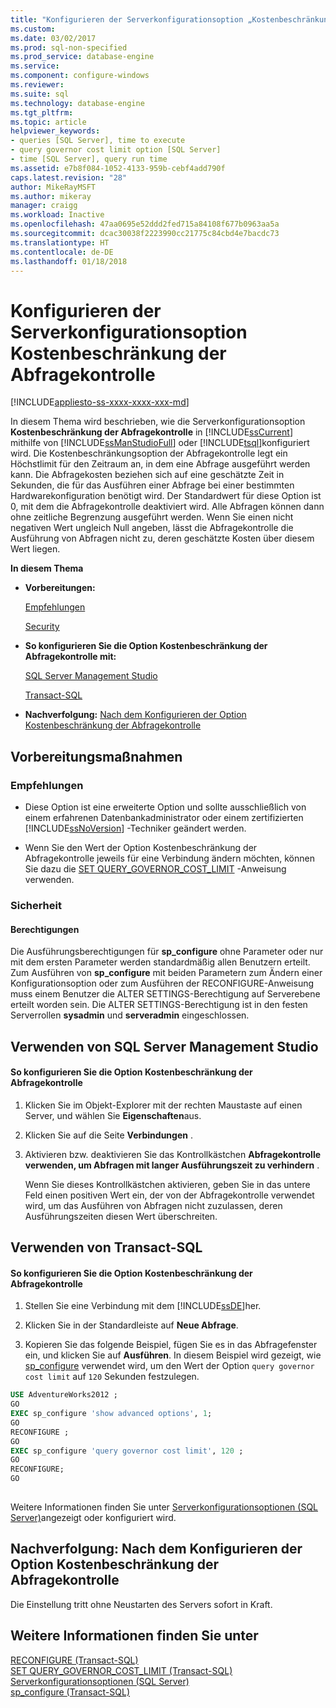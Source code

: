```yaml
---
title: "Konfigurieren der Serverkonfigurationsoption „Kostenbeschränkung der Abfragekontrolle“ | Microsoft-Dokumentation"
ms.custom: 
ms.date: 03/02/2017
ms.prod: sql-non-specified
ms.prod_service: database-engine
ms.service: 
ms.component: configure-windows
ms.reviewer: 
ms.suite: sql
ms.technology: database-engine
ms.tgt_pltfrm: 
ms.topic: article
helpviewer_keywords:
- queries [SQL Server], time to execute
- query governor cost limit option [SQL Server]
- time [SQL Server], query run time
ms.assetid: e7b8f084-1052-4133-959b-cebf4add790f
caps.latest.revision: "28"
author: MikeRayMSFT
ms.author: mikeray
manager: craigg
ms.workload: Inactive
ms.openlocfilehash: 47aa0695e52ddd2fed715a84108f677b0963aa5a
ms.sourcegitcommit: dcac30038f2223990cc21775c84cbd4e7bacdc73
ms.translationtype: HT
ms.contentlocale: de-DE
ms.lasthandoff: 01/18/2018
---
```

# <a name="configure-the-query-governor-cost-limit-server-configuration-option"></a>Konfigurieren der Serverkonfigurationsoption Kostenbeschränkung der Abfragekontrolle
[!INCLUDE[appliesto-ss-xxxx-xxxx-xxx-md](../../includes/appliesto-ss-xxxx-xxxx-xxx-md.md)]

  In diesem Thema wird beschrieben, wie die Serverkonfigurationsoption **Kostenbeschränkung der Abfragekontrolle** in [!INCLUDE[ssCurrent](../../includes/sscurrent-md.md)] mithilfe von [!INCLUDE[ssManStudioFull](../../includes/ssmanstudiofull-md.md)] oder [!INCLUDE[tsql](../../includes/tsql-md.md)]konfiguriert wird. Die Kostenbeschränkungsoption der Abfragekontrolle legt ein Höchstlimit für den Zeitraum an, in dem eine Abfrage ausgeführt werden kann. Die Abfragekosten beziehen sich auf eine geschätzte Zeit in Sekunden, die für das Ausführen einer Abfrage bei einer bestimmten Hardwarekonfiguration benötigt wird. Der Standardwert für diese Option ist 0, mit dem die Abfragekontrolle deaktiviert wird. Alle Abfragen können dann ohne zeitliche Begrenzung ausgeführt werden. Wenn Sie einen nicht negativen Wert ungleich Null angeben, lässt die Abfragekontrolle die Ausführung von Abfragen nicht zu, deren geschätzte Kosten über diesem Wert liegen.  
  
 **In diesem Thema**  
  
-   **Vorbereitungen:**  
  
     [Empfehlungen](#Recommendations)  
  
     [Security](#Security)  
  
-   **So konfigurieren Sie die Option Kostenbeschränkung der Abfragekontrolle mit:**  
  
     [SQL Server Management Studio](#SSMSProcedure)  
  
     [Transact-SQL](#TsqlProcedure)  
  
-   **Nachverfolgung:**  [Nach dem Konfigurieren der Option Kostenbeschränkung der Abfragekontrolle](#FollowUp)  
  
##  <a name="BeforeYouBegin"></a> Vorbereitungsmaßnahmen  
  
###  <a name="Recommendations"></a> Empfehlungen  
  
-   Diese Option ist eine erweiterte Option und sollte ausschließlich von einem erfahrenen Datenbankadministrator oder einem zertifizierten [!INCLUDE[ssNoVersion](../../includes/ssnoversion-md.md)] -Techniker geändert werden.  
  
-   Wenn Sie den Wert der Option Kostenbeschränkung der Abfragekontrolle jeweils für eine Verbindung ändern möchten, können Sie dazu die [SET QUERY_GOVERNOR_COST_LIMIT](../../t-sql/statements/set-query-governor-cost-limit-transact-sql.md) -Anweisung verwenden.  
  
###  <a name="Security"></a> Sicherheit  
  
####  <a name="Permissions"></a> Berechtigungen  
 Die Ausführungsberechtigungen für **sp_configure** ohne Parameter oder nur mit dem ersten Parameter werden standardmäßig allen Benutzern erteilt. Zum Ausführen von **sp_configure** mit beiden Parametern zum Ändern einer Konfigurationsoption oder zum Ausführen der RECONFIGURE-Anweisung muss einem Benutzer die ALTER SETTINGS-Berechtigung auf Serverebene erteilt worden sein. Die ALTER SETTINGS-Berechtigung ist in den festen Serverrollen **sysadmin** und **serveradmin** eingeschlossen.  
  
##  <a name="SSMSProcedure"></a> Verwenden von SQL Server Management Studio  
  
#### <a name="to-configure-the-query-governor-cost-limit-option"></a>So konfigurieren Sie die Option Kostenbeschränkung der Abfragekontrolle  
  
1.  Klicken Sie im Objekt-Explorer mit der rechten Maustaste auf einen Server, und wählen Sie **Eigenschaften**aus.  
  
2.  Klicken Sie auf die Seite **Verbindungen** .  
  
3.  Aktivieren bzw. deaktivieren Sie das Kontrollkästchen **Abfragekontrolle verwenden, um Abfragen mit langer Ausführungszeit zu verhindern** .  
  
     Wenn Sie dieses Kontrollkästchen aktivieren, geben Sie in das untere Feld einen positiven Wert ein, der von der Abfragekontrolle verwendet wird, um das Ausführen von Abfragen nicht zuzulassen, deren Ausführungszeiten diesen Wert überschreiten.  
  
##  <a name="TsqlProcedure"></a> Verwenden von Transact-SQL  
  
#### <a name="to-configure-the-query-governor-cost-limit-option"></a>So konfigurieren Sie die Option Kostenbeschränkung der Abfragekontrolle  
  
1.  Stellen Sie eine Verbindung mit dem [!INCLUDE[ssDE](../../includes/ssde-md.md)]her.  
  
2.  Klicken Sie in der Standardleiste auf **Neue Abfrage**.  
  
3.  Kopieren Sie das folgende Beispiel, fügen Sie es in das Abfragefenster ein, und klicken Sie auf **Ausführen**. In diesem Beispiel wird gezeigt, wie [sp_configure](../../relational-databases/system-stored-procedures/sp-configure-transact-sql.md) verwendet wird, um den Wert der Option `query governor cost limit` auf `120` Sekunden festzulegen.  
  
```sql  
USE AdventureWorks2012 ;  
GO  
EXEC sp_configure 'show advanced options', 1;  
GO  
RECONFIGURE ;  
GO  
EXEC sp_configure 'query governor cost limit', 120 ;  
GO  
RECONFIGURE;  
GO  
  
```  
  
 Weitere Informationen finden Sie unter [Serverkonfigurationsoptionen &#40;SQL Server&#41;](../../database-engine/configure-windows/server-configuration-options-sql-server.md)angezeigt oder konfiguriert wird.  
  
##  <a name="FollowUp"></a> Nachverfolgung: Nach dem Konfigurieren der Option Kostenbeschränkung der Abfragekontrolle  
 Die Einstellung tritt ohne Neustarten des Servers sofort in Kraft.  
  
## <a name="see-also"></a>Weitere Informationen finden Sie unter  
 [RECONFIGURE &#40;Transact-SQL&#41;](../../t-sql/language-elements/reconfigure-transact-sql.md)   
 [SET QUERY_GOVERNOR_COST_LIMIT (Transact-SQL)](../../t-sql/statements/set-query-governor-cost-limit-transact-sql.md)   
 [Serverkonfigurationsoptionen &#40;SQL Server&#41;](../../database-engine/configure-windows/server-configuration-options-sql-server.md)   
 [sp_configure &#40;Transact-SQL&#41;](../../relational-databases/system-stored-procedures/sp-configure-transact-sql.md)  
  
  
